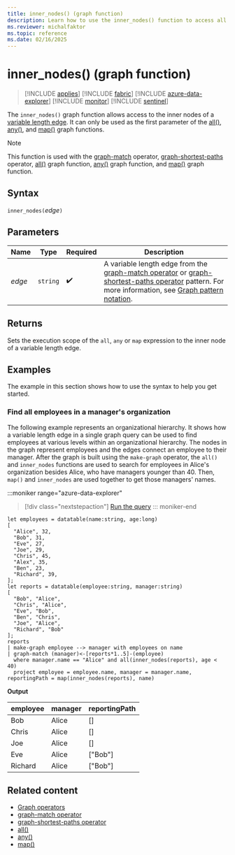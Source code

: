 ```yaml
---
title: inner_nodes() (graph function)
description: Learn how to use the inner_nodes() function to access all inner nodes in a variable length path.
ms.reviewer: michalfaktor
ms.topic: reference
ms.date: 02/16/2025
---
```

# inner_nodes() (graph function)

> [!INCLUDE [applies](../includes/applies-to-version/applies.md)] [!INCLUDE [fabric](../includes/applies-to-version/fabric.md)] [!INCLUDE [azure-data-explorer](../includes/applies-to-version/azure-data-explorer.md)] [!INCLUDE [monitor](../includes/applies-to-version/monitor.md)] [!INCLUDE [sentinel](../includes/applies-to-version/sentinel.md)]

The `inner_nodes()` graph function allows access to the inner nodes of a [variable length edge](graph-match-operator.md#variable-length-edge). It can only be used as the first parameter of the [all()](all-graph-function.md), [any()](any-graph-function.md), and [map()](map-graph-function.md) graph functions.

> [!NOTE]
> This function is used with the [graph-match](graph-match-operator.md) operator, [graph-shortest-paths](graph-shortest-paths-operator.md) operator, [all()](all-graph-function.md) graph function, [any()](any-graph-function.md) graph function, and [map()](map-graph-function.md) graph function.

## Syntax

`inner_nodes(`*edge*`)`

## Parameters

| Name | Type | Required | Description |
|--|--|--|--|
| *edge* | `string` |  :heavy_check_mark: | A variable length edge from the [graph-match operator](graph-match-operator.md) or [graph-shortest-paths operator](graph-shortest-paths-operator.md) pattern. For more information, see [Graph pattern notation](./graph-match-operator.md#graph-pattern-notation). |

## Returns

Sets the execution scope of the `all`, `any` or `map` expression to the inner node of a variable length edge.

## Examples

The example in this section shows how to use the syntax to help you get started.

### Find all employees in a manager's organization

The following example represents an organizational hierarchy. It shows how a variable length edge in a single graph query can be used to find employees at various levels within an organizational hierarchy. The nodes in the graph represent employees and the edges connect an employee to their manager. After the graph is built using the `make-graph` operator, the `all()` and `inner_nodes` functions are used to search for employees in Alice's organization besides Alice, who have managers younger than 40. Then, `map()` and `inner_nodes` are used together to get those managers' names.

:::moniker range="azure-data-explorer"
> [!div class="nextstepaction"]
> <a href="https://dataexplorer.azure.com/clusters/help/databases/Samples?query=H4sIAAAAAAAAA3WSTU%2BEMBCG7%2FyKyZ7AFOJ%2BELPrYqLGiyfjdbPZdGFC0dKSQlxN%2FPG2pS3LwXDp25l5%2B8wMHAfAtuPyB7GHAio66O%2FMMRa0xV0%2FqEbUBGiNOy5FnUB0gAhg8cibEhcE1isC9uJJno1cOvnyZaKrOydfpZVbJ5%2BZanp9scmJc8NvU50Ta4XCJK%2BteG9KRlVlolsSHe8h4hpZYSfVMAf2bQTolgrNrZwO6CNp6GAGNL8dmxgLJjCfPPUVqubAttAie9zoV0N9Ylor2rEwd0jTBw8Ll2ZgVxuRAswiTKUtSls6lAxil57s04Mzv1lmWX5MwxgSDXNhqNBbZ9aoKDwuUFEB5TxuhEB1ErLCPnZmiV057GFza3w6JT%2BwnP4UPXd%2FtK5h1jpw%2FRpxi9Ljf6O6LxPt%2FnnP5Cd%2FrAhqf48CAAA%3D" target="_blank">Run the query</a>
::: moniker-end

```kusto
let employees = datatable(name:string, age:long) 
[ 
  "Alice", 32,  
  "Bob", 31,  
  "Eve", 27,  
  "Joe", 29,  
  "Chris", 45, 
  "Alex", 35,
  "Ben", 23,
  "Richard", 39,
]; 
let reports = datatable(employee:string, manager:string) 
[ 
  "Bob", "Alice",  
  "Chris", "Alice",  
  "Eve", "Bob",
  "Ben", "Chris",
  "Joe", "Alice", 
  "Richard", "Bob"
]; 
reports 
| make-graph employee --> manager with employees on name 
| graph-match (manager)<-[reports*1..5]-(employee)
  where manager.name == "Alice" and all(inner_nodes(reports), age < 40)
  project employee = employee.name, manager = manager.name, reportingPath = map(inner_nodes(reports), name)
```

**Output**

employee|manager|reportingPath|
|---|---|---|
Bob|Alice|[]|
Chris|Alice|[]|
Joe|Alice|[]|
Eve|Alice|["Bob"]|
Richard|Alice|["Bob"]|

## Related content

* [Graph operators](graph-operators.md)
* [graph-match operator](graph-match-operator.md)
* [graph-shortest-paths operator](graph-shortest-paths-operator.md)
* [all()](all-graph-function.md)
* [any()](any-graph-function.md)
* [map()](map-graph-function.md)

